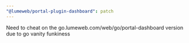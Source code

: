 ```yaml
---
"@lumeweb/portal-plugin-dashboard": patch
---
```


Need to cheat on the go.lumeweb.com/web/go/portal-dashboard version due to go vanity funkiness